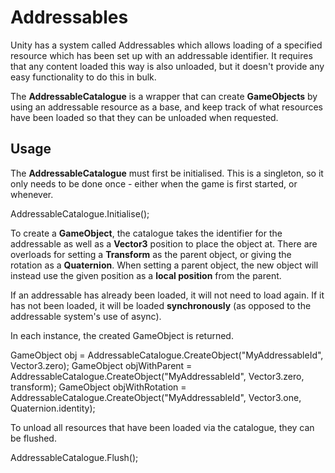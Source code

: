 # Addressables
Unity has a system called Addressables which allows loading of a specified resource which has
been set up with an addressable identifier. It requires that any content loaded this way is
also unloaded, but it doesn't provide any easy functionality to do this in bulk.

The **AddressableCatalogue** is a wrapper that can create **GameObjects** by using an addressable
resource as a base, and keep track of what resources have been loaded so that they can be unloaded
when requested.

## Usage
The **AddressableCatalogue** must first be initialised. This is a singleton, so it only needs
to be done once - either when the game is first started, or whenever.

AddressableCatalogue.Initialise();

To create a **GameObject**, the catalogue takes the identifier for the addressable as well as
a **Vector3** position to place the object at. There are overloads for setting a **Transform**
as the parent object, or giving the rotation as a **Quaternion**. When setting a parent object,
the new object will instead use the given position as a **local position** from the parent.

If an addressable has already been loaded, it will not need to load again. If it has not been
loaded, it will be loaded **synchronously** (as opposed to the addressable system's use of async).

In each instance, the created GameObject is returned.

GameObject obj = AddressableCatalogue.CreateObject("MyAddressableId", Vector3.zero);
GameObject objWithParent = AddressableCatalogue.CreateObject("MyAddressableId", Vector3.zero, transform);
GameObject objWithRotation = AddressableCatalogue.CreateObject("MyAddressableId", Vector3.one, Quaternion.identity);

To unload all resources that have been loaded via the catalogue, they can be flushed.

AddressableCatalogue.Flush();